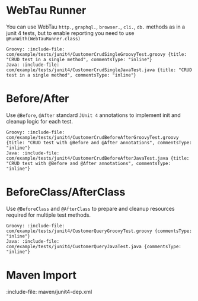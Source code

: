 # WebTau Runner

You can use WebTau `http.`, `graphql.`, `browser.`, `cli.`, `db.` methods as in a junit 4 tests, but to enable reporting you need to use 
`@RunWith(WebTauRunner.class)`

```tabs
Groovy: :include-file: com/example/tests/junit4/CustomerCrudSingleGroovyTest.groovy {title: "CRUD test in a single method", commentsType: "inline"}
Java: :include-file: com/example/tests/junit4/CustomerCrudSingleJavaTest.java {title: "CRUD test in a single method", commentsType: "inline"}
```

# Before/After

Use `@Before`, `@After` standard `JUnit 4` annotations to implement init and cleanup logic for each test.
  
```tabs
Groovy: :include-file: com/example/tests/junit4/CustomerCrudBeforeAfterGroovyTest.groovy {title: "CRUD test with @Before and @After annotations", commentsType: "inline"}
Java: :include-file: com/example/tests/junit4/CustomerCrudBeforeAfterJavaTest.java {title: "CRUD test with @Before and @After annotations", commentsType: "inline"}
```

# BeforeClass/AfterClass

Use `@BeforeClass` and `@AfterClass` to prepare and cleanup resources required for multiple test methods.

```tabs
Groovy: :include-file: com/example/tests/junit4/CustomerQueryGroovyTest.groovy {commentsType: "inline"}
Java: :include-file: com/example/tests/junit4/CustomerQueryJavaTest.java {commentsType: "inline"}
```

# Maven Import

:include-file: maven/junit4-dep.xml

